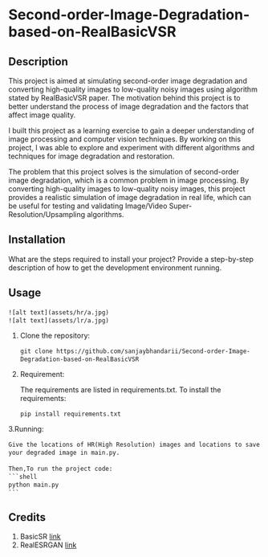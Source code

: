 # Second-order-Image-Degradation-based-on-RealBasicVSR

## Description


This project is aimed at simulating second-order image degradation and converting high-quality images to low-quality noisy images using algorithm stated by RealBasicVSR paper. The motivation behind this project is to better understand the process of image degradation and the factors that affect image quality.

I built this project as a learning exercise to gain a deeper understanding of image processing and computer vision techniques. By working on this project, I was able to explore and experiment with different algorithms and techniques for image degradation and restoration.

The problem that this project solves is the simulation of second-order image degradation, which is a common problem in image processing. By converting high-quality images to low-quality noisy images, this project provides a realistic simulation of image degradation in real life, which can be useful for testing and validating Image/Video Super-Resolution/Upsampling algorithms.



## Installation

What are the steps required to install your project? Provide a step-by-step description of how to get the development environment running.

## Usage

    ![alt text](assets/hr/a.jpg)
    ![alt text](assets/lr/a.jpg)


1. Clone the repository:

   ```shell
   git clone https://github.com/sanjaybhandarii/Second-order-Image-Degradation-based-on-RealBasicVSR
   ```
2. Requirement:

    The requirements are listed in requirements.txt.
    To install the requirements:
    ```shell
    pip install requirements.txt
    ```

3.Running:

    Give the locations of HR(High Resolution) images and locations to save your degraded image in main.py.

    Then,To run the project code:
    ```shell
    python main.py
    ```

## Credits

1. BasicSR [link](https://basicsr.readthedocs.io/en/latest/_modules/basicsr/data/degradations.html)
2. RealESRGAN [link](https://arxiv.org/abs/2107.10833)
